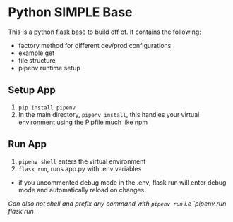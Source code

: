 # Python SIMPLE Base
This is a python flask base to build off of. It contains the following:
- factory method for different dev/prod configurations
- example get 
- file structure
- pipenv runtime setup

## Setup App
1. `pip install pipenv`
2. In the main directory, `pipenv install`, this handles your virtual environment using the Pipfile much like npm

## Run App
1. `pipenv shell` enters the virtual environment
2. `flask run`, runs app.py with .env variables
- if you uncommented debug mode in the .env, flask run will enter debug mode and automatically reload on changes

*Can also not shell and prefix any command with `pipenv run` i.e `pipenv run flask run``*

